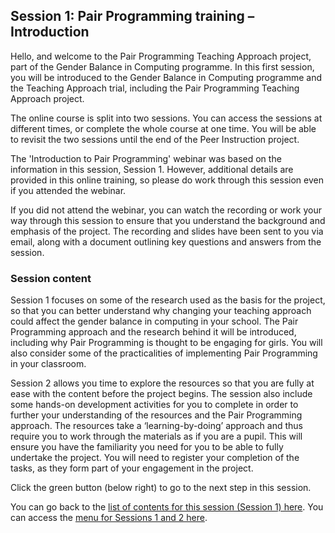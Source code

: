 ## Session 1: Pair Programming training – Introduction

Hello, and welcome to the Pair Programming Teaching Approach project, part of the Gender Balance in Computing programme. In this first session, you will be introduced to the Gender Balance in Computing programme and the Teaching Approach trial, including the Pair Programming Teaching Approach project.

The online course is split into two sessions. You can access the sessions at different times, or complete the whole course at one time. You will be able to revisit the two sessions until the end of the Peer Instruction project. 
 
The 'Introduction to Pair Programming' webinar was based on the information in this session, Session 1. However, additional details are provided in this online training, so please do work through this session even if you attended the webinar.
 
If you did not attend the webinar, you can watch the recording or work your way through this session to ensure that you understand the background and emphasis of the project. The recording and slides have been sent to you via email, along with a document outlining key questions and answers from the session.

### Session content

Session 1 focuses on some of the research used as the basis for the project, so that you can better understand why changing your teaching approach could affect the gender balance in computing in your school. The Pair Programming approach and the research behind it will be introduced, including why Pair Programming is thought to be engaging for girls. You will also consider some of the practicalities of implementing Pair Programming in your classroom.

Session 2 allows you time to explore the resources so that you are fully at ease with the content before the project begins. The session also include some hands-on development activities for you to complete in order to further your understanding of the resources and the Pair Programming approach. The resources take a ‘learning-by-doing’ approach and thus require you to work through the materials as if you are a pupil. This will ensure you have the familiarity you need for you to be able to fully undertake the project. You will need to register your completion of the tasks, as they form part of your engagement in the project.

Click the green button (below right) to go to the next step in this session.

You can go back to the [list of contents for this session (Session 1) here](https://projects.raspberrypi.org/en/projects/gbic-pair-programming-1).
You can access the [menu for Sessions 1 and 2 here](https://projects.raspberrypi.org/en/pathways/gbic-pair-programming-training).
